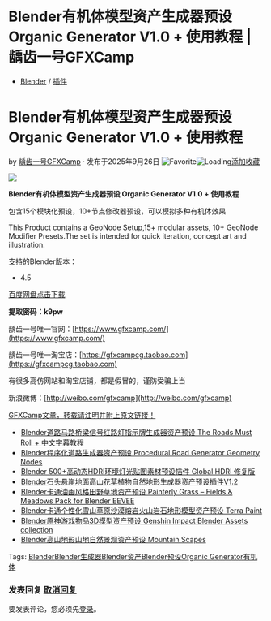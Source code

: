 # Blender有机体模型资产生成器预设 Organic Generator V1.0 + 使用教程 | 龋齿一号GFXCamp

-   [Blender](https://www.gfxcamp.com/category/plug-ins/blender/) / [插件](https://www.gfxcamp.com/category/plug-ins/)

# Blender有机体模型资产生成器预设 Organic Generator V1.0 + 使用教程

by [龋齿一号GFXCamp](https://www.gfxcamp.com/author/gfxcamp/ "文章作者 龋齿一号GFXCamp") · 发布于2025年9月26日 ![Favorite](https://www.gfxcamp.com/wp-content/plugins/wp-favorite-posts/img/star.png "Favorite")![Loading](https://www.gfxcamp.com/wp-content/plugins/wp-favorite-posts/img/loading.gif "Loading")[添加收藏](?wpfpaction=add&postid=129797 "添加收藏")

![](https://www.gfxcamp.com/wp-content/uploads/2025/09/Organic-Generator.jpg)

**Blender有机体模型资产生成器预设 Organic Generator V1.0 + 使用教程**

包含15个模块化预设，10+节点修改器预设，可以模拟多种有机体效果

This Product contains a GeoNode Setup,15+ modular assets, 10+ GeoNode Modifier Presets.The set is intended for quick iteration, concept art and illustration.

支持的Blender版本：

-   4.5

[百度网盘点击下载](https://pan.baidu.com/s/1Ci5ZZr5UDxaDv7OFP4SDsA?pwd=k9pw)

**提取密码：k9pw**

龋齿一号唯一官网：[https://www.gfxcamp.com/](https://www.gfxcamp.com/)

龋齿一号唯一淘宝店：[https://gfxcampcg.taobao.com](https://gfxcampcg.taobao.com)

有很多高仿网站和淘宝店铺，都是假冒的，谨防受骗上当

新浪微博：[http://weibo.com/gfxcamp](http://weibo.com/gfxcamp)

[GFXCamp文章，转载请注明并附上原文链接！](https://www.gfxcamp.com)

-   [![Blender道路马路桥梁信号红路灯指示牌生成器资产预设 The Roads Must Roll + 中文字幕教程](data:image/gif;base64,R0lGODlhAQABAIAAAAAAAP///yH5BAEAAAAALAAAAAABAAEAAAIBRAA7)](https://www.gfxcamp.com/the-roads-must-roll/)[Blender道路马路桥梁信号红路灯指示牌生成器资产预设 The Roads Must Roll + 中文字幕教程](https://www.gfxcamp.com/the-roads-must-roll/)
-   [![Blender程序化道路生成器资产预设 Procedural Road Generator Geometry Nodes](data:image/gif;base64,R0lGODlhAQABAIAAAAAAAP///yH5BAEAAAAALAAAAAABAAEAAAIBRAA7)](https://www.gfxcamp.com/procedural-road-generator-geometry-nodes/)[Blender程序化道路生成器资产预设 Procedural Road Generator Geometry Nodes](https://www.gfxcamp.com/procedural-road-generator-geometry-nodes/)
-   [![Blender 500+高动态HDRI环境灯光贴图素材预设插件 Global HDRI 修复版](data:image/gif;base64,R0lGODlhAQABAIAAAAAAAP///yH5BAEAAAAALAAAAAABAAEAAAIBRAA7)](https://www.gfxcamp.com/global-hdri/)[Blender 500+高动态HDRI环境灯光贴图素材预设插件 Global HDRI 修复版](https://www.gfxcamp.com/global-hdri/)
-   [![Blender石头悬崖地面高山花草植物自然地形生成器资产预设插件V1.2](data:image/gif;base64,R0lGODlhAQABAIAAAAAAAP///yH5BAEAAAAALAAAAAABAAEAAAIBRAA7)](https://www.gfxcamp.com/the-nature-generator/)[Blender石头悬崖地面高山花草植物自然地形生成器资产预设插件V1.2](https://www.gfxcamp.com/the-nature-generator/)
-   [![Blender卡通油画风格田野草地资产预设 Painterly Grass – Fields & Meadows Pack for Blender EEVEE](data:image/gif;base64,R0lGODlhAQABAIAAAAAAAP///yH5BAEAAAAALAAAAAABAAEAAAIBRAA7)](https://www.gfxcamp.com/painterly-grass/)[Blender卡通油画风格田野草地资产预设 Painterly Grass – Fields & Meadows Pack for Blender EEVEE](https://www.gfxcamp.com/painterly-grass/)
-   [![Blender卡通个性化雪山草原沙漠熔岩火山岩石地形模型资产预设 Terra Paint](data:image/gif;base64,R0lGODlhAQABAIAAAAAAAP///yH5BAEAAAAALAAAAAABAAEAAAIBRAA7)](https://www.gfxcamp.com/terra-paint/)[Blender卡通个性化雪山草原沙漠熔岩火山岩石地形模型资产预设 Terra Paint](https://www.gfxcamp.com/terra-paint/)
-   [![Blender原神游戏物品3D模型资产预设 Genshin Impact Blender Assets collection](data:image/gif;base64,R0lGODlhAQABAIAAAAAAAP///yH5BAEAAAAALAAAAAABAAEAAAIBRAA7)](https://www.gfxcamp.com/genshin-impact-blender-assets-collection/)[Blender原神游戏物品3D模型资产预设 Genshin Impact Blender Assets collection](https://www.gfxcamp.com/genshin-impact-blender-assets-collection/)
-   [![Blender高山地形山地自然景观资产预设 Mountain Scapes](data:image/gif;base64,R0lGODlhAQABAIAAAAAAAP///yH5BAEAAAAALAAAAAABAAEAAAIBRAA7)](https://www.gfxcamp.com/mountain-scapes/)[Blender高山地形山地自然景观资产预设 Mountain Scapes](https://www.gfxcamp.com/mountain-scapes/)

[](javascript:void\(0\); "微博")[](javascript:void\(0\); "微信")[](javascript:void\(0\); "QQ")[](javascript:void\(0\); "QQ空间")

Tags: [Blender](https://www.gfxcamp.com/tag/blender/)[Blender生成器](https://www.gfxcamp.com/tag/blender%e7%94%9f%e6%88%90%e5%99%a8/)[Blender资产](https://www.gfxcamp.com/tag/blender%e8%b5%84%e4%ba%a7/)[Blender预设](https://www.gfxcamp.com/tag/blender%e9%a2%84%e8%ae%be/)[Organic Generator](https://www.gfxcamp.com/tag/organic-generator/)[有机体](https://www.gfxcamp.com/tag/%e6%9c%89%e6%9c%ba%e4%bd%93/)

### 发表回复 [取消回复](/organic-generator/#respond)

要发表评论，您必须先[登录](https://www.gfxcamp.com/wp-login.php?redirect_to=https%3A%2F%2Fwww.gfxcamp.com%2Forganic-generator%2F)。